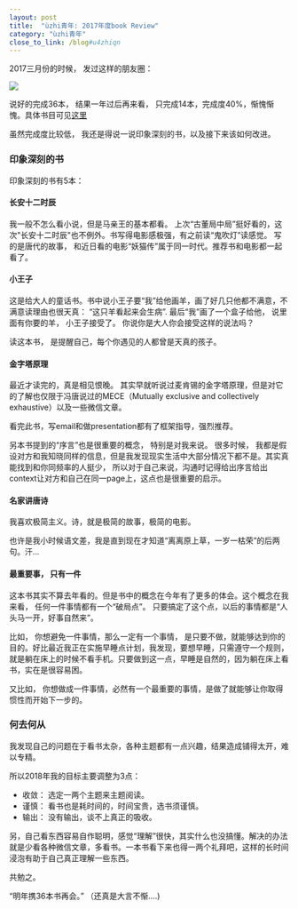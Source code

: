```yaml
---
layout: post
title:  "ùzhi青年: 2017年度book Review"
category: "ùzhi青年"
close_to_link: /blog#u4zhiqn
---
```


2017三月份的时候， 发过这样的朋友圈：

![](https://s3-us-west-1.amazonaws.com/blog.zurassic.com/20180313-2017-book-review.png)

说好的完成36本， 结果一年过后再来看， 只完成14本，完成度40%，惭愧惭愧。具体书目可见[这里](/books)

虽然完成度比较低， 我还是得说一说印象深刻的书，以及接下来该如何改进。

### 印象深刻的书
印象深刻的书有5本：

#### 长安十二时辰

我一般不怎么看小说，但是马亲王的基本都看。 上次“古董局中局”挺好看的，这次"长安十二时辰"也不例外。书写得电影感极强，有之前读“鬼吹灯”读感觉。 写的是唐代的故事， 和近日看的电影“妖猫传”属于同一时代。推荐书和电影都一起看了。

#### 小王子

这是给大人的童话书。书中说小王子要“我”给他画羊，画了好几只他都不满意，不满意读理由也很天真： “这只羊看起来会生病”. 最后“我”画了一个盒子给他， 说里面有你要的羊， 小王子接受了。 你说你是大人你会接受这样的说法吗？

读这本书， 是提醒自己，每个你遇见的人都曾是天真的孩子。

#### 金字塔原理

最近才读完的，真是相见恨晚。 其实早就听说过麦肯锡的金字塔原理，但是对它的了解也仅限于冯唐说过的MECE（Mutually exclusive and collectively exhaustive）以及一些微信文章。

看完此书，写email和做presentation都有了框架指导，强烈推荐。

另本书提到的“序言”也是很重要的概念， 特别是对我来说。 很多时候， 我都是假设对方和我知晓同样的信息，但是我发现现实生活中大部分情况下都不是。其实真能找到和你同频率的人挺少， 所以对于自己来说，沟通时记得给出序言给出context让对方和自己在同一page上，这点也是很重要的启示。

#### 名家讲唐诗

我喜欢极简主义。诗，就是极简的故事，极简的电影。

也许是我小时候语文差，我是直到现在才知道“离离原上草，一岁一枯荣”的后两句。汗...

#### 最重要事， 只有一件

这本书其实不算去年看的。但是书中的概念在今年有了更多的体会。这个概念在我来看， 任何一件事情都有一个“破局点”。 只要搞定了这个点，以后的事情都是“人头马一开，好事自然来”。

比如， 你想避免一件事情，那么一定有一个事情， 是只要不做，就能够达到你的目的。好比最近我正在实施早睡点计划，我发现，要想早睡，只需遵守一个规则， 就是躺在床上的时候不看手机。只要做到这一点，早睡是自然的，因为躺在床上看书，实在是很容易困。

又比如， 你想做成一件事情，必然有一个最重要的事情，是做了就能够让你取得惯性而开始下一步的。


### 何去何从
我发现自己的问题在于看书太杂，各种主题都有一点兴趣，结果造成铺得太开，难以专精。

所以2018年我的目标主要调整为3点：

- 收敛： 选定一两个主题来主题阅读。
- 谨慎： 看书也是耗时间的，时间宝贵，选书须谨慎。
- 输出： 没有输出，谈不上真正的吸收。

另，自己看东西容易自作聪明，感觉“理解”很快，其实什么也没搞懂。解决的办法就是少看各种微信文章，多看书。一本书看下来也得一两个礼拜吧，这样的长时间浸泡有助于自己真正理解一些东西。

共勉之。

“明年携36本书再会。” （还真是大言不惭....)
